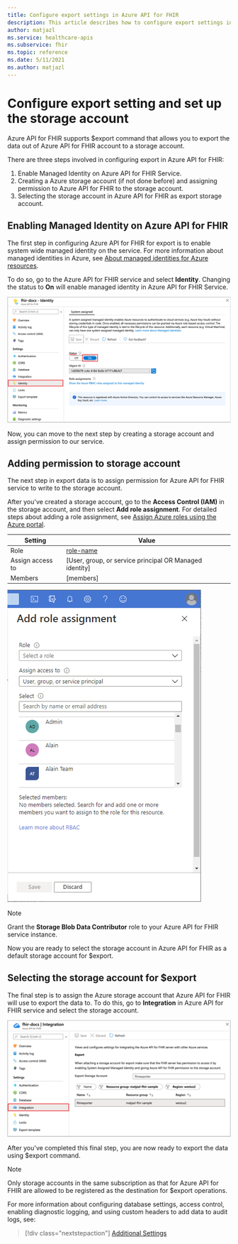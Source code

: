```yaml
---
title: Configure export settings in Azure API for FHIR
description: This article describes how to configure export settings in Azure API for FHIR
author: matjazl
ms.service: healthcare-apis
ms.subservice: fhir
ms.topic: reference
ms.date: 5/11/2021
ms.author: matjazl
---
```


# Configure export setting and set up the storage account

Azure API for FHIR supports $export command that allows you to export the data out of Azure API for FHIR account to a storage account.

There are three steps involved in configuring export in Azure API for FHIR:

1. Enable Managed Identity on Azure API for FHIR Service.
2. Creating a Azure storage account (if not done before) and assigning permission to Azure API for FHIR to the storage account.
3. Selecting the storage account in Azure API for FHIR as export storage account.

## Enabling Managed Identity on Azure API for FHIR

The first step in configuring Azure API for FHIR for export is to enable system wide managed identity on the service. For more information about managed identities in Azure, see [About managed identities for Azure resources](../../active-directory/managed-identities-azure-resources/overview.md).

To do so, go to the Azure API for FHIR service and select **Identity**. Changing the status to **On** will enable managed identity in Azure API for FHIR Service.

![Enable Managed Identity](media/export-data/fhir-mi-enabled.png)

Now, you can move to the next step by creating a storage account and assign permission to our service.

## Adding permission to storage account

The next step in export data is to assign permission for Azure API for FHIR service to write to the storage account.

After you've created a storage account, go to the **Access Control (IAM)** in the storage account, and then select **Add role assignment**. For detailed steps about adding a role assignment, see [Assign Azure roles using the Azure portal](../../role-based-access-control/role-assignments-portal.md).

    
| Setting | Value |
| --- | --- |
| Role | [role-name](../../role-based-access-control/built-in-roles.md#role-name) |
| Assign access to | [User, group, or service principal OR Managed identity] |
| Members | [members] |

![Add role assignment page](../../../includes/role-based-access-control/media/add-role-assignment-page.png)

> [!NOTE]
> Grant the **Storage Blob Data Contributor** role to your Azure API for FHIR service instance.

Now you are ready to select the storage account in Azure API for FHIR as a default storage account for $export.

## Selecting the storage account for $export

The final step is to assign the Azure storage account that Azure API for FHIR will use to export the data to. To do this, go to **Integration** in Azure API for FHIR service and select the storage account.

![FHIR Export Storage](media/export-data/fhir-export-storage.png)

After you've completed this final step, you are now ready to export the data using $export command.

> [!Note]
> Only storage accounts in the same subscription as that for Azure API for FHIR are allowed to be registered as the destination for $export operations.

For more information about configuring database settings, access control, enabling diagnostic logging, and using custom headers to add data to audit logs, see:

>[!div class="nextstepaction"]
>[Additional Settings](azure-api-for-fhir-additional-settings.md)
